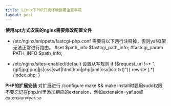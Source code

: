 ```yaml
---
title: Linux下PHP开发环境部署注意事项
layout: post
---
```

__使用apt方式安装的nginx需要修改配置文件__
* /etc/nginx/snippets/fastcgi-php.conf
需要将以下两行注释掉，否则yaf框架无法正常进行路由。
#set $path_info $fastcgi_path_info;
#fastcgi_param PATH_INFO $path_info;

* /etc/nginx/sites-enabled/default
设置从写规则
if ($request_uri !~* "\.(gif|jpg|png|js|css|swf|html|htm|php|xml|csv|ico|txt)"){
		rewrite (.*) /index.php;
	}
	
__PHP的扩展安装__
对扩展进行./configure make && make install时要用sudo权限
不要忘记在php.ini里添加相应的extension，例如extension=yaf.so或extension=yar.so